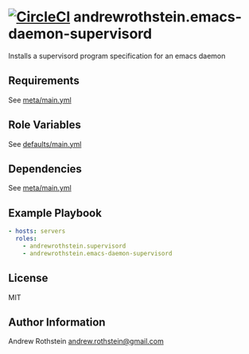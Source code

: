 [![CircleCI](https://circleci.com/gh/andrewrothstein/ansible-emacs-daemon-supervisord.svg?style=svg)](https://circleci.com/gh/andrewrothstein/ansible-emacs-daemon-supervisord)
andrewrothstein.emacs-daemon-supervisord
=========

Installs a supervisord program specification for an emacs daemon

Requirements
------------

See [meta/main.yml](meta/main.yml)

Role Variables
--------------

See [defaults/main.yml](defaults/main.yml)

Dependencies
------------

See [meta/main.yml](meta/main.yml)

Example Playbook
----------------

```yml
- hosts: servers
  roles:
    - andrewrothstein.supervisord
    - andrewrothstein.emacs-daemon-supervisord
```

License
-------

MIT

Author Information
------------------

Andrew Rothstein <andrew.rothstein@gmail.com>
